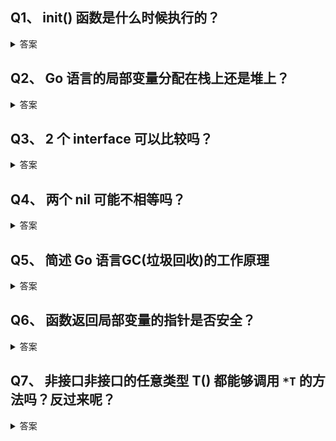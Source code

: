 ## Q1、 init() 函数是什么时候执行的？

<details>
<summary>答案</summary>
<div>

`init()` 函数是 Go 程序初始化的一部分。Go 程序初始化先于 main 函数，由 runtime 初始化每个导入的包，初始化顺序不是按照从上到下的导入顺序，而是按照解析的依赖关系，没有依赖的包最先初始化。

每个包首先初始化包作用域的常量和变量（常量优先于变量），然后执行包的 `init()` 函数。同一个包，甚至是同一个源文件可以有多个 `init()` 函数。`init()` 函数没有入参和返回值，不能被其他函数调用，同一个包内多个 `init()` 函数的执行顺序不作保证。

一句话总结： import --> const --> var --> `init()` --> `main()`

示例：

```go
package main

import "fmt"

func init()  {
	fmt.Println("init1:", a)
}

func init()  {
	fmt.Println("init2:", a)
}

var a = 10
const b = 100

func main() {
	fmt.Println("main:", a)
}
// 执行结果
// init1: 10
// init2: 10
// main: 10
```


</div>
</details>


## Q2、 Go 语言的局部变量分配在栈上还是堆上？

<details>
<summary>答案</summary>
<div>

由编译器决定。Go 语言编译器会自动决定把一个变量放在栈还是放在堆，编译器会做逃逸分析(escape analysis)，当发现变量的作用域没有超出函数范围，就可以在栈上，反之则必须分配在堆上。

```go
func foo() *int {
	v := 11
	return &v
}

func main() {
	m := foo()
	println(*m) // 11
}
```

`foo()` 函数中，如果 v 分配在栈上，foo 函数返回时，`&v` 就不存在了，但是这段函数是能够正常运行的。Go 编译器发现 v 的引用脱离了 foo 的作用域，会将其分配在堆上。因此，main 函数中仍能够正常访问该值。

</div>
</details>


## Q3、 2 个 interface 可以比较吗？

<details>
<summary>答案</summary>
<div>

Go 语言中，interface 的内部实现包含了 2 个字段，类型 `T` 和 值 `V`，interface 可以使用 `==` 或 `!=` 比较。2 个 interface 相等有以下 2 种情况

1) 两个 interface 均等于 nil（此时 V 和 T 都处于 unset 状态）
2) 类型 T 相同，且对应的值 V 相等。

看下面的例子：

```go
type Stu struct {
	Name string
}

type StuInt interface{}

func main() {
	var stu1, stu2 StuInt = &Stu{"Tom"}, &Stu{"Tom"}
	var stu3, stu4 StuInt = Stu{"Tom"}, Stu{"Tom"}
	fmt.Println(stu1 == stu2) // false
	fmt.Println(stu3 == stu4) // true
}
```

`stu1` 和 `stu2` 对应的类型是 `*Stu`，值是 Stu 结构体的地址，两个地址不同，因此结果为 false。
`stu3` 和 `stu4` 对应的类型是 `Stu`，值是 Stu 结构体，且各字段相等，因此结果为 true。


</div>
</details>


## Q4、 两个 nil 可能不相等吗？

<details>
<summary>答案</summary>
<div>

可能。

接口(interface) 是对非接口值(例如指针，struct等)的封装，内部实现包含 2 个字段，类型 `T` 和 值 `V`。一个接口等于 nil，当且仅当 T 和 V 处于 unset 状态（T=nil，V is unset）。

- 两个接口值比较时，会先比较 T，再比较 V。
- 接口值与非接口值比较时，会先将非接口值尝试转换为接口值，再比较。

```go
func main() {
	var p *int = nil
	var i interface{} = p
	fmt.Println(i == p) // true
	fmt.Println(p == nil) // true
	fmt.Println(i == nil) // false
}
```

上面这个例子中，将一个 nil 非接口值 p 赋值给接口 i，此时，i 的内部字段为`(T=*int, V=nil)`，i 与 p 作比较时，将 p 转换为接口后再比较，因此 `i == p`，p 与 nil 比较，直接比较值，所以 `p == nil`。

但是当 i 与 nil 比较时，会将 nil 转换为接口 `(T=nil, V=nil)`，与i `(T=*int, V=nil)` 不相等，因此 `i != nil`。因此 V 为 nil ，但 T 不为 nil 的接口不等于 nil。
</div>
</details>



## Q5、 简述 Go 语言GC(垃圾回收)的工作原理

<details>
<summary>答案</summary>
<div>

最常见的垃圾回收算法有标记清除(Mark-Sweep) 和引用计数(Reference Count)，Go 语言采用的是标记清除算法。并在此基础上使用了三色标记法和写屏障技术，提高了效率。

标记清除收集器是跟踪式垃圾收集器，其执行过程可以分成标记（Mark）和清除（Sweep）两个阶段：

- 标记阶段 — 从根对象出发查找并标记堆中所有存活的对象；
- 清除阶段 — 遍历堆中的全部对象，回收未被标记的垃圾对象并将回收的内存加入空闲链表。

标记清除算法的一大问题是在标记期间，需要暂停程序（Stop the world，STW），标记结束之后，用户程序才可以继续执行。为了能够异步执行，减少 STW 的时间，Go 语言采用了三色标记法。

三色标记算法将程序中的对象分成白色、黑色和灰色三类。

- 白色：不确定对象。
- 灰色：存活对象，子对象待处理。
- 黑色：存活对象。

标记开始时，所有对象加入白色集合（这一步需 STW ）。首先将根对象标记为灰色，加入灰色集合，垃圾搜集器取出一个灰色对象，将其标记为黑色，并将其指向的对象标记为灰色，加入灰色集合。重复这个过程，直到灰色集合为空为止，标记阶段结束。那么白色对象即可需要清理的对象，而黑色对象均为根可达的对象，不能被清理。

三色标记法因为多了一个白色的状态来存放不确定对象，所以后续的标记阶段可以并发地执行。当然并发执行的代价是可能会造成一些遗漏，因为那些早先被标记为黑色的对象可能目前已经是不可达的了。所以三色标记法是一个 false negative（假阴性）的算法。

三色标记法并发执行仍存在一个问题，即在 GC 过程中，对象指针发生了改变。比如下面的例子：

```bash
A (黑) -> B (灰) -> C (白) -> D (白)
```

正常情况下，D 对象最终会被标记为黑色，不应被回收。但在标记和用户程序并发执行过程中，用户程序删除了 C 对 D 的引用，而 A 获得了 D 的引用。标记继续进行，D 就没有机会被标记为黑色了（A 已经处理过，这一轮不会再被处理）。

```bash
A (黑) -> B (灰) -> C (白) 
  ↓
 D (白)
```

为了解决这个问题，Go 使用了内存屏障技术，它是在用户程序读取对象、创建新对象以及更新对象指针时执行的一段代码，类似于一个钩子。垃圾收集器使用了写屏障（Write Barrier）技术，当对象新增或更新时，会将其着色为灰色。这样即使与用户程序并发执行，对象的引用发生改变时，垃圾收集器也能正确处理了。

一次完整的 GC 分为四个阶段：

- 1）标记准备(Mark Setup，需 STW)，打开写屏障(Write Barrier)
- 2）使用三色标记法标记（Marking, 并发）
- 3）标记结束(Mark Termination，需 STW)，关闭写屏障。
- 4）清理(Sweeping, 并发)


- 参考 [fullstack](https://www.fullstack.cafe/golang)


</div>
</details>


## Q6、 函数返回局部变量的指针是否安全？

<details>
<summary>答案</summary>
<div>

这在 Go 中是安全的，Go 编译器将会对每个局部变量进行逃逸分析。如果发现局部变量的作用域超出该函数，则不会将内存分配在栈上，而是分配在堆上。


</div>
</details>

## Q7、 非接口非接口的任意类型 T() 都能够调用 `*T` 的方法吗？反过来呢？

<details>
<summary>答案</summary>
<div>

- 一个T类型的值可以调用为`*T`类型声明的方法，但是仅当此T的值是可寻址(addressable) 的情况下。编译器在调用指针属主方法前，会自动取此T值的地址。因为不是任何T值都是可寻址的，所以并非任何T值都能够调用为类型`*T`声明的方法。
- 反过来，一个`*T`类型的值可以调用为类型T声明的方法，这是因为解引用指针总是合法的。事实上，你可以认为对于每一个为类型 T 声明的方法，编译器都会为类型`*T`自动隐式声明一个同名和同签名的方法。

哪些值是不可寻址的呢？

- 字符串中的字节；
- map 对象中的元素（slice 对象中的元素是可寻址的，slice的底层是数组）；
- 常量；
- 包级别的函数等。

举一个例子，定义类型 T，并为类型 `*T` 声明一个方法 `hello()`，变量 t1 可以调用该方法，但是常量 t2 调用该方法时，会产生编译错误。

```go
type T string

func (t *T) hello() {
	fmt.Println("hello")
}

func main() {
	var t1 T = "ABC"
	t1.hello() // hello
	const t2 T = "ABC"
	t2.hello() // error: cannot call pointer method on t
}
```

</div>
</details>
